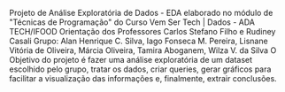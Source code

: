 Projeto de Análise Exploratória de Dados - EDA 
elaborado no módulo de "Técnicas de Programação" do Curso Vem Ser Tech | Dados - ADA TECH/IFOOD
Orientação dos Professores Carlos Stefano Filho e Rudiney Casali
Grupo:
Alan Henrique C. Silva, Iago Fonseca M. Pereira, Lisnane Vitória de Oliveira, Márcia Oliveira, Tamira Aboganem, Wilza V. da Silva
O Objetivo do projeto é fazer uma análise exploratória de um dataset escolhido pelo grupo, tratar os dados, criar queries, gerar gráficos para facilitar a visualização das informações e, finalmente, extrair conclusões.
